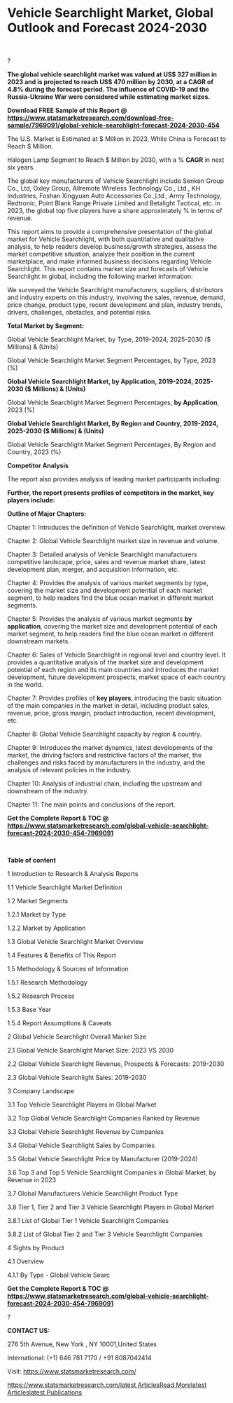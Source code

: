 <h1>Vehicle Searchlight Market, Global Outlook and Forecast 2024-2030</h1><br/><p>? </p>
 
 
 
 <p><meta charset="utf-8"></p>
 
 
 
 <p dir="ltr"><b id="docs-internal-guid-3f97bf15-7fff-2f63-63d2-767f00ce4e90">The global vehicle searchlight market was valued at US$ 327 million in 2023 and is projected to reach US$ 470 million by 2030, at a <strong>CAGR</strong> of 4.8% during the forecast period. The influence of COVID-19 and the Russia-Ukraine War were considered while estimating market sizes.</b></p>
 
 
 
 <p><strong>Download FREE Sample of this Report @ <a href="https://www.statsmarketresearch.com/download-free-sample/7969091/global-vehicle-searchlight-forecast-2024-2030-454">https://www.statsmarketresearch.com/download-free-sample/7969091/global-vehicle-searchlight-forecast-2024-2030-454</a></strong></p>
 
 
 
 <p>The U.S. Market is Estimated at $ Million in 2023, While China is Forecast to Reach $ Million.</p>
 
 
 
 <p>Halogen Lamp Segment to Reach $ Million by 2030, with a % <strong>CAGR</strong> in next six years.</p>
 
 
 
 <p>The global key manufacturers of Vehicle Searchlight include Senken Group Co., Ltd, Oxley Group, Allremote Wireless Technology Co., Ltd., KH Industries, Foshan Xingyuan Auto Accessories Co.,Ltd., Army Technology, Redtronic, Point Blank Range Private Limited and Betalight Tactical, etc. in 2023, the global top five players have a share approximately % in terms of revenue.</p>
 
 
 
 <p>This report aims to provide a comprehensive presentation of the global market for Vehicle Searchlight, with both quantitative and qualitative analysis, to help readers develop business/growth strategies, assess the market competitive situation, analyze their position in the current marketplace, and make informed business decisions regarding Vehicle Searchlight. This report contains market size and forecasts of Vehicle Searchlight in global, including the following market information:</p>
 
 
 
 <p>We surveyed the Vehicle Searchlight manufacturers, suppliers, distributors and industry experts on this industry, involving the sales, revenue, demand, price change, product type, recent development and plan, industry trends, drivers, challenges, obstacles, and potential risks.</p>
 
 
 
 <p><strong>Total Market by Segment:</strong></p>
 
 
 
 <p>Global Vehicle Searchlight Market, by Type, 2019-2024, 2025-2030 ($ Millions) & (Units)</p>
 
 
 
 <p>Global Vehicle Searchlight Market Segment Percentages, by Type, 2023 (%)</p>
 
 
 
 <p><strong>Global Vehicle Searchlight Market, <strong>by Application</strong>, 2019-2024, 2025-2030 ($ Millions) & (Units)</strong></p>
 
 
 
 <p>Global Vehicle Searchlight Market Segment Percentages, <strong>by Application</strong>, 2023 (%)</p>
 
 
 
 <p><strong>Global Vehicle Searchlight Market, By Region and Country, 2019-2024, 2025-2030 ($ Millions) & (Units)</strong></p>
 
 
 
 <p>Global Vehicle Searchlight Market Segment Percentages, By Region and Country, 2023 (%)</p>
 
 
 
 <p><strong>Competitor Analysis</strong></p>
 
 
 
 <p>The report also provides analysis of leading market participants including:</p>
 
 
 
 <p><strong>Further, the report presents profiles of competitors in the market, <strong>key players</strong> include:</strong></p>
 
 
 
 <p><strong>Outline of Major Chapters:</strong></p>
 
 
 
 <p>Chapter 1: Introduces the definition of Vehicle Searchlight, market overview.</p>
 
 
 
 <p>Chapter 2: Global Vehicle Searchlight market size in revenue and volume.</p>
 
 
 
 <p>Chapter 3: Detailed analysis of Vehicle Searchlight manufacturers competitive landscape, price, sales and revenue market share, latest development plan, merger, and acquisition information, etc.</p>
 
 
 
 <p>Chapter 4: Provides the analysis of various market segments by type, covering the market size and development potential of each market segment, to help readers find the blue ocean market in different market segments.</p>
 
 
 
 <p>Chapter 5: Provides the analysis of various market segments <strong>by application</strong>, covering the market size and development potential of each market segment, to help readers find the blue ocean market in different downstream markets.</p>
 
 
 
 <p>Chapter 6: Sales of Vehicle Searchlight in regional level and country level. It provides a quantitative analysis of the market size and development potential of each region and its main countries and introduces the market development, future development prospects, market space of each country in the world.</p>
 
 
 
 <p>Chapter 7: Provides profiles of <strong>key players</strong>, introducing the basic situation of the main companies in the market in detail, including product sales, revenue, price, gross margin, product introduction, recent development, etc.</p>
 
 
 
 <p>Chapter 8: Global Vehicle Searchlight capacity by region & country.</p>
 
 
 
 <p>Chapter 9: Introduces the market dynamics, latest developments of the market, the driving factors and restrictive factors of the market, the challenges and risks faced by manufacturers in the industry, and the analysis of relevant policies in the industry.</p>
 
 
 
 <p>Chapter 10: Analysis of industrial chain, including the upstream and downstream of the industry.</p>
 
 
 
 <p>Chapter 11: The main points and conclusions of the report.</p>
 
 
 
 <div><b>Get the Complete Report & TOC @ <a href="https://www.statsmarketresearch.com/global-vehicle-searchlight-forecast-2024-2030-454-7969091">https://www.statsmarketresearch.com/global-vehicle-searchlight-forecast-2024-2030-454-7969091</a></b></div>
 
 
 
 <p><br />
 
 <b>Table of content</b></p>
 
 
 
 <p>1 Introduction to Research & Analysis Reports<br />
 
 1.1 Vehicle Searchlight Market Definition<br />
 
 1.2 Market Segments<br />
 
 1.2.1 Market by Type<br />
 
 1.2.2 Market by Application<br />
 
 1.3 Global Vehicle Searchlight Market Overview<br />
 
 1.4 Features & Benefits of This Report<br />
 
 1.5 Methodology & Sources of Information<br />
 
 1.5.1 Research Methodology<br />
 
 1.5.2 Research Process<br />
 
 1.5.3 Base Year<br />
 
 1.5.4 Report Assumptions & Caveats<br />
 
 2 Global Vehicle Searchlight Overall Market Size<br />
 
 2.1 Global Vehicle Searchlight Market Size: 2023 VS 2030<br />
 
 2.2 Global Vehicle Searchlight Revenue, Prospects & Forecasts: 2019-2030<br />
 
 2.3 Global Vehicle Searchlight Sales: 2019-2030<br />
 
 3 Company Landscape<br />
 
 3.1 Top Vehicle Searchlight Players in Global Market<br />
 
 3.2 Top Global Vehicle Searchlight Companies Ranked by Revenue<br />
 
 3.3 Global Vehicle Searchlight Revenue by Companies<br />
 
 3.4 Global Vehicle Searchlight Sales by Companies<br />
 
 3.5 Global Vehicle Searchlight Price by Manufacturer (2019-2024)<br />
 
 3.6 Top 3 and Top 5 Vehicle Searchlight Companies in Global Market, by Revenue in 2023<br />
 
 3.7 Global Manufacturers Vehicle Searchlight Product Type<br />
 
 3.8 Tier 1, Tier 2 and Tier 3 Vehicle Searchlight Players in Global Market<br />
 
 3.8.1 List of Global Tier 1 Vehicle Searchlight Companies<br />
 
 3.8.2 List of Global Tier 2 and Tier 3 Vehicle Searchlight Companies<br />
 
 4 Sights by Product<br />
 
 4.1 Overview<br />
 
 4.1.1 By Type - Global Vehicle Searc</p>
 
 
 
 <div><b>Get the Complete Report & TOC @ <a href="https://www.statsmarketresearch.com/global-vehicle-searchlight-forecast-2024-2030-454-7969091">https://www.statsmarketresearch.com/global-vehicle-searchlight-forecast-2024-2030-454-7969091</a></b></div>
 
 
 
 <p>? </p>
 
 
 
 <p><b>CONTACT US:</b><br />
 
 276 5th Avenue, New York , NY 10001,United States<br />
 
 International: (+1) 646 781 7170 / +91 8087042414<br />
 
 Visit: <a href="https://www.statsmarketresearch.com/">https://www.statsmarketresearch.com/</a><br />
 
 <a href="https://gyeongbokgung.com">https://www.statsmarketresearch.com/</a><a href="https://hallyeomaritime.com">latest Articles</a><a href="https://jingwansa.com">Read More</a><a href="https://nguoiviet.jp/">latest Articles</a><a href="https://www.intelmarketresearch.com/">latest Publications</a></p>